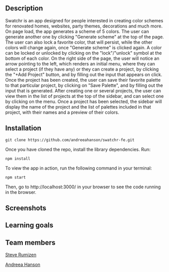 ## Description

Swatchr is an app designed for people interested in creating color schemes for renovated homes, websites, party themes, decorations and much more. 
On page load, the app generates a scheme of 5 colors. The user can generate another one by clicking "Generate scheme" at the top of the page. The user can also lock a favorite color, that will persist, while the other colors will change again, once "Generate scheme" is clicked again. A color can be locked or unlocked by clicking on the "lock"/"unlock" symbol at the bottom of each color.
On the right side of the page, the user will notice an arrow pointing to the left, which renders an initial menu, where they can select a project (if they have any) or they can create a project, by clicking the "+Add Project" button, and by filling out the input that appears on click. Once the project has been created, the user can save their favorite palette to that particular project, by clicking on "Save Palette", and by filling out the input that is generated.
After creating one or several projects, the user can view them in the list of projects at the top of the sidebar, and can select one by clicking on the menu. Once a project has been selected, the sidebar will display the name of the project and the list of palettes included in that project, with their names and a preview of their colors. 

## Installation

```
git clone https://github.com/andreeahanson/swatchr-fe.git
```
Once you have cloned the repo, install the library dependencies. Run:

```
npm install
```
To view the app in action, run the following command in your terminal:

```
npm start
```
Then, go to http://localhost:3000/ in your browser to see the code running in the browser.

## Screenshots

## Learning goals

## Team members

[Steve Rumizen](https://github.com/rumizen)

[Andreea Hanson](https://github.com/andreeahanson)




